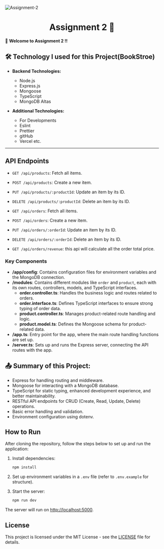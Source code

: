 ![Assignment-2](https://codingzap.com/wp-content/uploads/2023/09/C_Programming_Help.webp)

<h1 align="center">
  Assignment 2 🚀
</h1>


🎉 **Welcome to Assignment 2 !!**

## 🛠️ Technology I used for this Project(BookStroe)

- **Backend Technologies:**

  - Node.js
  - Express.js
  - Mongoose
  - TypeScript
  - MongoDB Altas



- **Additional Technologies:**
  - For Developments 
  - Eslint
  - Prettier
  - gitHub
  - Vercel etc.

---
## API Endpoints 

- `GET /api/products`: Fetch all items.
- `POST /api/products`: Create a new item.
- `PUT /api/products/:productId`: Update an item by its ID.
- `DELETE /api/products/:productId`: Delete an item by its ID.

- `GET /api/orders`: Fetch all items.
- `POST /api/orders`: Create a new item.
- `PUT /api/orders/:orderId`: Update an item by its ID.
- `DELETE /api/orders/:orderId`: Delete an item by its ID.
- `GET /api/orders/revenue`: this api will calculate all the order total price.


### Key Components

- **/app/config**: Contains configuration files for environment variables and the MongoDB connection.
- **/modules**: Contains different modules like `order` and `product`, each with its own routes, controllers, models, and TypeScript interfaces.
  - **order.controller.ts**: Handles the business logic and routes related to orders.
  - **order.interface.ts**: Defines TypeScript interfaces to ensure strong typing of order data.
  - **product.controller.ts**: Manages product-related route handling and logic.
  - **product.model.ts**: Defines the Mongoose schema for product-related data.
- **/app.ts**: Entry point for the app, where the main route handling functions are set up.
- **/server.ts**: Sets up and runs the Express server, connecting the API routes with the app.

## 📤 **Summary of this Project:**

 - Express for handling routing and middleware.
 - Mongoose for interacting with a MongoDB database.
 - TypeScript for static typing, enhanced development experience, and better maintainability.
 - RESTful API endpoints for CRUD (Create, Read, Update, Delete) operations.
 - Basic error handling and validation.
 - Environment configuration using dotenv.


## How to Run

After cloning the repository, follow the steps below to set up and run the application:

1. Install dependencies:

    ```bash
    npm install
    ```

2. Set up environment variables in a `.env` file (refer to `.env.example` for structure).

3. Start the server:

    ```bash
    npm run dev
    ```

The server will run on [http://localhost:5000](http://localhost:5000).



## License

This project is licensed under the MIT License - see the [LICENSE](LICENSE) file for details.

